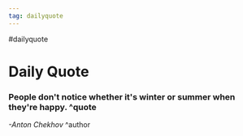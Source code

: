 ```yaml
---
tag: dailyquote
---
```


#dailyquote

# Daily Quote

### People don't notice whether it's winter or summer when they're happy. ^quote
*-Anton Chekhov* ^author
